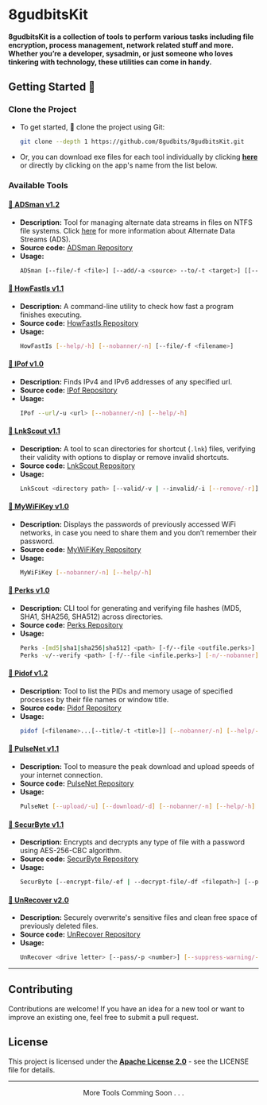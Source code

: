 # 8gudbitsKit

**8gudbitsKit is a collection of tools to perform various tasks including file encryption, process management, network related stuff and more. Whether you’re a developer, sysadmin, or just someone who loves tinkering with technology, these utilities can come in handy.**

## Getting Started 🚀

### Clone the Project

- To get started, 🔗 clone the project using Git:</li>
  ```bash
  git clone --depth 1 https://github.com/8gudbits/8gudbitsKit.git
  ```
- Or, you can download exe files for each tool individually by clicking **[here](./bin)** or directly by clicking on the app's name from the list below.

### Available Tools

#### [💾 ADSman v1.2](/bin/ADSman.exe)

- **Description:** Tool for managing alternate data streams in files on NTFS file systems. Click [here](https://github.com/8gudbits/ADSman) for more information about Alternate Data Streams (ADS).
- **Source code:** [ADSman Repository](https://github.com/8gudbits/ADSman)
- **Usage:**
  ```bash
  ADSman [--file/-f <file>] [--add/-a <source> --to/-t <target>] [[--remove/-rm | --extract/-e <adsName>] --from-file/-ff <filename>] [--nobanner/-n] [--help/-h]
  ```

#### [💾 HowFastIs v1.1](/bin/HowFastIs.exe)

- **Description:** A command-line utility to check how fast a program finishes executing.
- **Source code:** [HowFastIs Repository](https://github.com/8gudbits/HowFastIs)
- **Usage:**
  ```bash
  HowFastIs [--help/-h] [--nobanner/-n] [--file/-f <filename>]
  ```

#### [💾 IPof v1.0](/bin/IPof.exe)

- **Description:** Finds IPv4 and IPv6 addresses of any specified url.
- **Source code:** [IPof Repository](https://github.com/8gudbits/IPof)
- **Usage:**
  ```bash
  IPof --url/-u <url> [--nobanner/-n] [--help/-h]
  ```

#### [💾 LnkScout v1.1](/bin/LnkScout.exe)

- **Description:** A tool to scan directories for shortcut (`.lnk`) files, verifying their validity with options to display or remove invalid shortcuts.
- **Source code:** [LnkScout Repository](https://github.com/8gudbits/LnkScout)
- **Usage:**
  ```bash
  LnkScout <directory path> [--valid/-v | --invalid/-i [--remove/-r]] [--sort/-s] [--nobanner/-n] [--help/-h]
  ```

#### [💾 MyWiFiKey v1.0](/bin/MyWiFiKey.exe)

- **Description:** Displays the passwords of previously accessed WiFi networks, in case you need to share them and you don’t remember their password.
- **Source code:** [MyWiFiKey Repository](https://github.com/8gudbits/MyWiFiKey)
- **Usage:**
  ```bash
  MyWiFiKey [--nobanner/-n] [--help/-h]
  ```

#### [💾 Perks v1.0](/bin/Perks.exe)

- **Description:** CLI tool for generating and verifying file hashes (MD5, SHA1, SHA256, SHA512) across directories.
- **Source code:** [Perks Repository](https://github.com/8gudbits/Perks)
- **Usage:**
  ```bash
  Perks -[md5|sha1|sha256|sha512] <path> [-f/--file <outfile.perks>] [-n/--nobanner]
  Perks -v/--verify <path> [-f/--file <infile.perks>] [-n/--nobanner]
  ```

#### [💾 Pidof v1.2](/bin/pidof.exe)

- **Description:** Tool to list the PIDs and memory usage of specified processes by their file names or window title.
- **Source code:** [Pidof Repository](https://github.com/8gudbits/Pidof)
- **Usage:**
  ```bash
  pidof [<filename>...[--title/-t <title>]] [--nobanner/-n] [--help/-h]
  ```

#### [💾 PulseNet v1.1](/bin/PulseNet.exe)

- **Description:** Tool to measure the peak download and upload speeds of your internet connection.
- **Source code:** [PulseNet Repository](https://github.com/8gudbits/PulseNet)
- **Usage:**
  ```bash
  PulseNet [--upload/-u] [--download/-d] [--nobanner/-n] [--help/-h]
  ```

#### [💾 SecurByte v1.1](/bin/SecurByte.exe)

- **Description:** Encrypts and decrypts any type of file with a password using AES-256-CBC algorithm.
- **Source code:** [SecurByte Repository](https://github.com/8gudbits/SecurByte)
- **Usage:**
  ```bash
  SecurByte [--encrypt-file/-ef | --decrypt-file/-df <filepath>] [--passwd/-p <password>] [--nobanner/-n] [--help/-h]
  ```

#### [💾 UnRecover v2.0](/bin/UnRecover.exe)

- **Description:** Securely overwrite's sensitive files and clean free space of previously deleted files.
- **Source code:** [UnRecover Repository](https://github.com/8gudbits/UnRecover)
- **Usage:**
  ```bash
  UnRecover <drive letter> [--pass/-p <number>] [--suppress-warning/-s] [--nobanner] [--help/-h]
  ```

---

## Contributing

Contributions are welcome! If you have an idea for a new tool or want to improve an existing one, feel free to submit a pull request.

## License

This project is licensed under the **[Apache License 2.0](https://github.com/8gudbits/8gudbitsKit/blob/main/LICENSE)** - see the LICENSE file for details.

---

<p align="center">More Tools Comming Soon . . .</p>
